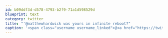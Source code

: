 ```yaml
---
id: b09ddf3d-d578-4793-b2f9-71a1d598529d
blueprint: text
category: twitter
title: "'@matthewhardwick was yours in infinite reboot?"
caption: '<span class="username username_linked">@<a href="https://twitter.com/matthewhardwick" title="Matt Hardwick">matthewhardwick</a></span> was yours in infinite reboot?'
---
```

